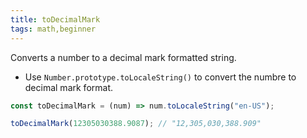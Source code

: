 ```yaml
---
title: toDecimalMark
tags: math,beginner
---
```


Converts a number to a decimal mark formatted string.

- Use `Number.prototype.toLocaleString()` to convert the numbre to decimal mark format.

```js
const toDecimalMark = (num) => num.toLocaleString("en-US");
```

```js
toDecimalMark(12305030388.9087); // "12,305,030,388.909"
```
